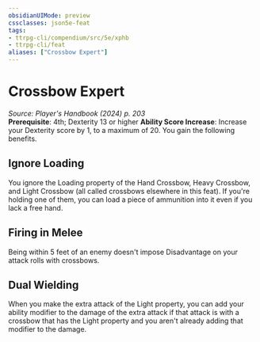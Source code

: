 ```yaml
---
obsidianUIMode: preview
cssclasses: json5e-feat
tags:
- ttrpg-cli/compendium/src/5e/xphb
- ttrpg-cli/feat
aliases: ["Crossbow Expert"]
---
```

# Crossbow Expert
*Source: Player's Handbook (2024) p. 203*  
**Prerequisite**: 4th; Dexterity 13 or higher
**Ability Score Increase**: Increase your Dexterity score by 1, to a maximum of 20.
You gain the following benefits.

## Ignore Loading

You ignore the Loading property of the Hand Crossbow, Heavy Crossbow, and Light Crossbow (all called crossbows elsewhere in this feat). If you're holding one of them, you can load a piece of ammunition into it even if you lack a free hand.

## Firing in Melee

Being within 5 feet of an enemy doesn't impose Disadvantage on your attack rolls with crossbows.

## Dual Wielding

When you make the extra attack of the Light property, you can add your ability modifier to the damage of the extra attack if that attack is with a crossbow that has the Light property and you aren't already adding that modifier to the damage.